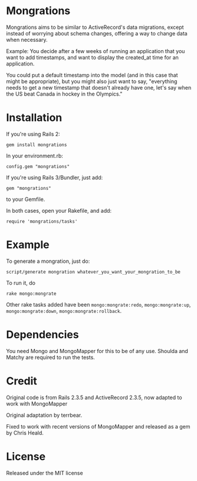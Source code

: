 Mongrations
===========

Mongrations aims to be similar to ActiveRecord's data migrations, except
instead of worrying about schema changes, offering a way to change data when
necessary.

Example: You decide after a few weeks of running an application that you want
to add timestamps, and want to display the created_at time for an application.

You could put a default timestamp into the model (and in this case that might
be appropriate), but you might also just want to say, "everything needs to get
a new timestamp that doesn't already have one, let's say when the US beat
Canada in hockey in the Olympics."

Installation
============

If you're using Rails 2:

`gem install mongrations`

In your environment.rb:

`config.gem "mongrations"`

If you're using Rails 3/Bundler, just add:

`gem "mongrations"`

to your Gemfile.

In both cases, open your Rakefile, and add:

`require 'mongrations/tasks'`

Example
=======

To generate a mongration, just do:

`script/generate mongration whatever_you_want_your_mongration_to_be`

To run it, do

`rake mongo:mongrate`

Other rake tasks added have been `mongo:mongrate:redo`, `mongo:mongrate:up`, `mongo:mongrate:down`, `mongo:mongrate:rollback`.


Dependencies
============

You need Mongo and MongoMapper for this to be of any use. Shoulda and Matchy are required to run the tests.

Credit
======
Original code is from Rails 2.3.5 and ActiveRecord 2.3.5, now adapted to work
with MongoMapper

Original adaptation by terrbear.

Fixed to work with recent versions of MongoMapper and released as a gem by Chris Heald.

License
=======
Released under the MIT license
